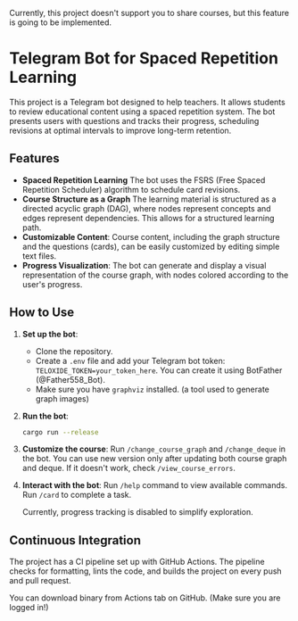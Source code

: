 Currently, this project doesn't support you to share courses, but this feature is going to be implemented.

# Telegram Bot for Spaced Repetition Learning

This project is a Telegram bot designed to help teachers. It allows students to review educational content using a spaced repetition system. The bot presents users with questions and tracks their progress, scheduling revisions at optimal intervals to improve long-term retention.

## Features

- **Spaced Repetition Learning**
  The bot uses the FSRS (Free Spaced Repetition Scheduler) algorithm to schedule card revisions.
- **Course Structure as a Graph**
  The learning material is structured as a directed acyclic graph (DAG), where nodes represent concepts and edges represent dependencies. This allows for a structured learning path.
- **Customizable Content**:
  Course content, including the graph structure and the questions (cards), can be easily customized by editing simple text files.
- **Progress Visualization**:
  The bot can generate and display a visual representation of the course graph, with nodes colored according to the user's progress.

## How to Use

1.  **Set up the bot**:
    - Clone the repository.
    - Create a `.env` file and add your Telegram bot token: `TELOXIDE_TOKEN=your_token_here`.
      You can create it using BotFather (@Father558_Bot).
    - Make sure you have `graphviz` installed. (a tool used to generate graph images)

2.  **Run the bot**:
    ```bash
    cargo run --release
    ```

3.  **Customize the course**:
    Run `/change_course_graph` and `/change_deque` in the bot.
    You can use new version only after updating both course graph and deque.
    If it doesn't work, check `/view_course_errors`.

4.  **Interact with the bot**:
    Run `/help` command to view available commands.
    Run `/card` to complete a task.

    Currently, progress tracking is disabled to simplify exploration.

## Continuous Integration

The project has a CI pipeline set up with GitHub Actions. The pipeline checks for formatting, lints the code, and builds the project on every push and pull request.

You can download binary from Actions tab on GitHub. (Make sure you are logged in!)
